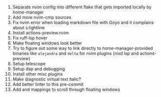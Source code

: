 1. Separate nvim config into different flake that gets imported locally by home-manager
2. Add more nvim-cmp sources
3. Fix nvim error when loading markdown file with Goyo and it complains about s:lightline
4. Install actions-preview.nvim
5. Fix ruff-lsp hover
6. Make floating windows look better
7. Try to figure out some way to link directly to home-manager-provided binaries like `alejandra` and `delta` for nvim plugins (nixd lsp and actions-preview)
8. Setup telescope
9. Setup dap and debugging
10. Install other misc plugins
11. Make diagnostic virtual text italic?
12. Add better linter to this pre-commit
13. Add <S-up> and <S-down> mappings to scroll through floating windows
